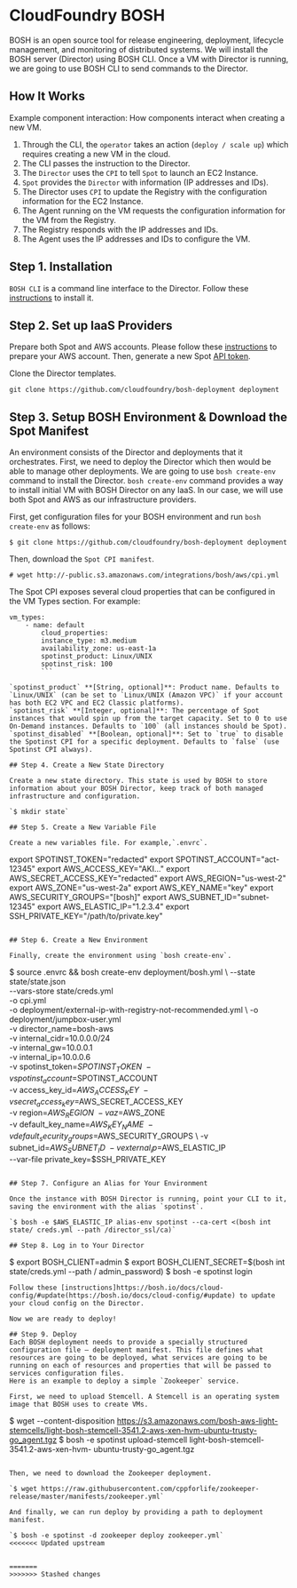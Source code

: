 # CloudFoundry BOSH

BOSH is an open source tool for release engineering, deployment, lifecycle management, and monitoring of distributed systems. We will install the BOSH server (Director) using BOSH CLI. Once a VM with Director is running, we are going to use BOSH CLI to send commands to the Director.

## How It Works

Example component interaction: How components interact when creating a new VM.

1. Through the CLI, the `operator` takes an action (`deploy / scale up`) which requires creating a new VM in the cloud.
2. The CLI passes the instruction to the Director.
3. The `Director` uses the `CPI` to tell `Spot` to launch an EC2 Instance.
4. `Spot` provides the `Director` with information (IP addresses and IDs).
5. The Director uses `CPI` to update the Registry with the configuration information for the EC2 Instance.
6. The Agent running on the VM requests the configuration information for the VM from the Registry.
7. The Registry responds with the IP addresses and IDs.
8. The Agent uses the IP addresses and IDs to configure the VM.

## Step 1. Installation

`BOSH CLI` is a command line interface to the Director. Follow these [instructions](https://bosh.io/docs/cli-v2/#install) to install it.

## Step 2. Set up IaaS Providers

Prepare both Spot and AWS accounts. Please follow these [instructions](https://support.spot.io/provisioning-and-cicd/provisioning-and-cicd/more-provisioning-tools/cloudfoundry-bosh/) to prepare your AWS account. Then, generate a new Spot [API token](https://console..com/spt/auth/signIn).

Clone the Director templates.

`git clone https://github.com/cloudfoundry/bosh-deployment deployment`

## Step 3. Setup BOSH Environment & Download the Spot Manifest

An environment consists of the Director and deployments that it orchestrates. First, we need to deploy the Director which then would be able to manage other deployments.
We are going to use `bosh create-env` command to install the Director. `bosh create-env` command provides a way to install initial VM with BOSH Director on any IaaS. In our case, we will use both Spot and AWS as our infrastructure providers.

First, get configuration files for your BOSH environment and run `bosh create-env` as follows:

`$ git clone https://github.com/cloudfoundry/bosh-deployment deployment`

Then, download the `Spot CPI manifest`.

`# wget http://-public.s3.amazonaws.com/integrations/bosh/aws/cpi.yml`

The Spot CPI exposes several cloud properties that can be configured in the VM Types section.
 For example:

 ```
 vm_types:
     - name: default
         cloud_properties:
         instance_type: m3.medium
         availability_zone: us-east-1a
         spotinst_product: Linux/UNIX
         spotinst_risk: 100
         ```

 `spotinst_product` **[String, optional]**: Product name. Defaults to `Linux/UNIX` (can be set to `Linux/UNIX (Amazon VPC)` if your account has both EC2 VPC and EC2 Classic platforms).
 `spotinst_risk` **[Integer, optional]**: The percentage of Spot instances that would spin up from the target capacity. Set to 0 to use On-Demand instances. Defaults to `100` (all instances should be Spot).
 `spotinst_disabled` **[Boolean, optional]**: Set to `true` to disable the Spotinst CPI for a specific deployment. Defaults to `false` (use Spotinst CPI always).

## Step 4. Create a New State Directory

 Create a new state directory. This state is used by BOSH to store information about your BOSH Director, keep track of both managed infrastructure and configuration.

 `$ mkdir state`

## Step 5. Create a New Variable File

 Create a new variables file. For example,`.envrc`.

 ```
 export SPOTINST_TOKEN="redacted"
 export SPOTINST_ACCOUNT="act-12345"
 export AWS_ACCESS_KEY="AKI..."
 export AWS_SECRET_ACCESS_KEY="redacted"
 export AWS_REGION="us-west-2"
 export AWS_ZONE="us-west-2a"
 export AWS_KEY_NAME="key"
 export AWS_SECURITY_GROUPS="[bosh]"
 export AWS_SUBNET_ID="subnet-12345"
 export AWS_ELASTIC_IP="1.2.3.4"
 export SSH_PRIVATE_KEY="/path/to/private.key"
 ```

## Step 6. Create a New Environment

Finally, create the environment using `bosh create-env`.

```
$ source .envrc && bosh create-env deployment/bosh.yml \ --state state/state.json \
--vars-store state/creds.yml \
-o cpi.yml \
-o deployment/external-ip-with-registry-not-recommended.yml \ -o deployment/jumpbox-user.yml \
-v director_name=bosh-aws \
-v internal_cidr=10.0.0.0/24 \
-v internal_gw=10.0.0.1 \
-v internal_ip=10.0.0.6 \
-v spotinst_token=$SPOTINST_TOKEN \
-v spotinst_account=$SPOTINST_ACCOUNT \
-v access_key_id=$AWS_ACCESS_KEY \
-v secret_access_key=$AWS_SECRET_ACCESS_KEY \
-v region=$AWS_REGION \
-v az=$AWS_ZONE \
-v default_key_name=$AWS_KEY_NAME \
-v default_security_groups=$AWS_SECURITY_GROUPS \ -v subnet_id=$AWS_SUBNET_ID \
-v external_ip=$AWS_ELASTIC_IP \
--var-file private_key=$SSH_PRIVATE_KEY
```

## Step 7. Configure an Alias for Your Environment

Once the instance with BOSH Director is running, point your CLI to it, saving the environment with the alias `spotinst`.

`$ bosh -e $AWS_ELASTIC_IP alias-env spotinst --ca-cert <(bosh int state/ creds.yml --path /director_ssl/ca)`

## Step 8. Log in to Your Director

```
$ export BOSH_CLIENT=admin
$ export BOSH_CLIENT_SECRET=$(bosh int state/creds.yml --path / admin_password)
$ bosh -e spotinst login
```
Follow these [instructions]https://bosh.io/docs/cloud-config/#update(https://bosh.io/docs/cloud-config/#update) to update your cloud config on the Director.

Now we are ready to deploy!

## Step 9. Deploy
Each BOSH deployment needs to provide a specially structured configuration file – deployment manifest. This file defines what resources are going to be deployed, what services are going to be running on each of resources and properties that will be passed to services configuration files.
Here is an example to deploy a simple `Zookeeper` service.

First, we need to upload Stemcell. A Stemcell is an operating system image that BOSH uses to create VMs.

```
$ wget --content-disposition https://s3.amazonaws.com/bosh-aws-light-stemcells/light-bosh-stemcell-3541.2-aws-xen-hvm-ubuntu-trusty-go_agent.tgz
$ bosh -e spotinst upload-stemcell light-bosh-stemcell-3541.2-aws-xen-hvm- ubuntu-trusty-go_agent.tgz
```

Then, we need to download the Zookeeper deployment.

`$ wget https://raw.githubusercontent.com/cppforlife/zookeeper-release/master/manifests/zookeeper.yml`

And finally, we can run deploy by providing a path to deployment manifest.

`$ bosh -e spotinst -d zookeeper deploy zookeeper.yml`
<<<<<<< Updated upstream

 
=======
>>>>>>> Stashed changes
